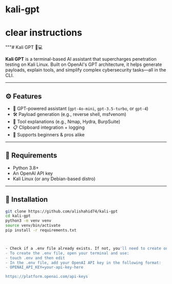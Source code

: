 # kali-gpt
# clear instructions

 """# Kali GPT 🐉💻

**Kali GPT** is a terminal-based AI assistant that supercharges penetration testing on Kali Linux. Built on OpenAI's GPT architecture, it helps generate payloads, explain tools, and simplify complex cybersecurity tasks—all in the CLI.

---

## ⚙ Features

- 🤖 GPT-powered assistant (`gpt-4o-mini`, `gpt-3.5-turbo`, or `gpt-4`)
- 🛠 Payload generation (e.g., reverse shell, msfvenom)
- 🧠 Tool explanations (e.g., Nmap, Hydra, BurpSuite)
- 📋 Clipboard integration + logging
- 🧩 Supports beginners & pros alike

---

## 🧰 Requirements

- Python 3.8+
- An OpenAI API key
- Kali Linux (or any Debian-based distro)

---

## 🚀 Installation

```bash
git clone https://github.com/alishahid74/kali-gpt
cd kali-gpt
python3 -m venv venv
source venv/bin/activate
pip install -r requirements.txt



- Check if a .env file already exists. If not, you'll need to create one.
- To create the .env file, open your terminal and use:
- touch .env and then edit
- In the .env file, add your OpenAI API key in the following format:
- OPENAI_API_KEY=your-api-key-here

https://platform.openai.com/api-keys

